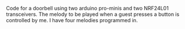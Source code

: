 Code for a doorbell using two arduino pro-minis and two NRF24L01 transceivers. 
The melody to be played when a guest presses a button is controlled by me. I have four melodies programmed in.

